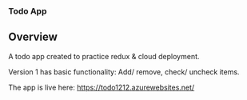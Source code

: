 ### Todo App

## Overview

A todo app created to practice redux & cloud deployment.

Version 1 has basic functionality: Add/ remove, check/ uncheck items.

The app is live here: https://todo1212.azurewebsites.net/